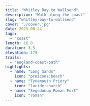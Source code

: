```yaml
---
title: "Whitley Bay to Wallsend"
description: "Walk along the coast"
slug: "whitley-bay-to-wallsend"
cover: "./cover.jpg"
date: 2025-08-24
tags:
  - "coast"
length: 16.8
duration: 3.5
elevation: 179
trails:
  - "england-coast-path"
highlights:
  - name: "Long Sands"
    icon: "proicons:beach"
  - name: "Tynemouth Priory"
    icon: "lucide:church"
  - name: "Segedunum Roman Fort"
    icon: "roman"
---
```

